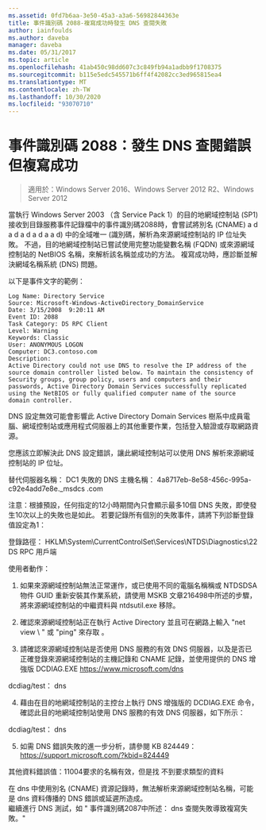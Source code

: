 ```yaml
---
ms.assetid: 0fd7b6aa-3e50-45a3-a3a6-56982844363e
title: 事件識別碼 2088-複寫成功時發生 DNS 查閱失敗
author: iainfoulds
ms.author: daveba
manager: daveba
ms.date: 05/31/2017
ms.topic: article
ms.openlocfilehash: 41ab450c98dd607c3c849fb94a1adbb9f1708375
ms.sourcegitcommit: b115e5edc545571b6ff4f42082cc3ed965815ea4
ms.translationtype: MT
ms.contentlocale: zh-TW
ms.lasthandoff: 10/30/2020
ms.locfileid: "93070710"
---
```

# <a name="event-id-2088-dns-lookup-failure-occurred-with-replication-success"></a>事件識別碼 2088：發生 DNS 查閱錯誤但複寫成功

>適用於：Windows Server 2016、Windows Server 2012 R2、Windows Server 2012

當執行 Windows Server 2003 （含 Service Pack 1）的目的地網域控制站 (SP1) 接收到目錄服務事件記錄檔中的事件識別碼2088時，會嘗試將別名 (CNAME) a d a d a d a d a a d) 中的全域唯一 (識別碼，解析為來源網域控制站的 IP 位址失敗。 不過，目的地網域控制站已嘗試使用完整功能變數名稱 (FQDN) 或來源網域控制站的 NetBIOS 名稱，來解析該名稱並成功的方法。 複寫成功時，應診斷並解決網域名稱系統 (DNS) 問題。

以下是事件文字的範例：

```
Log Name: Directory Service
Source: Microsoft-Windows-ActiveDirectory_DomainService
Date: 3/15/2008  9:20:11 AM
Event ID: 2088
Task Category: DS RPC Client
Level: Warning
Keywords: Classic
User: ANONYMOUS LOGON
Computer: DC3.contoso.com
Description:
Active Directory could not use DNS to resolve the IP address of the source domain controller listed below. To maintain the consistency of Security groups, group policy, users and computers and their passwords, Active Directory Domain Services successfully replicated using the NetBIOS or fully qualified computer name of the source domain controller.
```

DNS 設定無效可能會影響此 Active Directory Domain Services 樹系中成員電腦、網域控制站或應用程式伺服器上的其他重要作業，包括登入驗證或存取網路資源。

您應該立即解決此 DNS 設定錯誤，讓此網域控制站可以使用 DNS 解析來源網域控制站的 IP 位址。

替代伺服器名稱： DC1 失敗的 DNS 主機名稱： 4a8717eb-8e58-456c-995a-c92e4add7e8e._msdcs .com

注意：根據預設，任何指定的12小時期間內只會顯示最多10個 DNS 失敗，即使發生10次以上的失敗也是如此。  若要記錄所有個別的失敗事件，請將下列診斷登錄值設定為1：

登錄路徑： HKLM\System\CurrentControlSet\Services\NTDS\Diagnostics\22 DS RPC 用戶端

使用者動作：

1) 如果來源網域控制站無法正常運作，或已使用不同的電腦名稱稱或 NTDSDSA 物件 GUID 重新安裝其作業系統，請使用 MSKB 文章216498中所述的步驟，將來源網域控制站的中繼資料與 ntdsutil.exe 移除。

2) 確認來源網域控制站正在執行 Active Directory 並且可在網路上輸入 "net view \\ <source DC name> " 或 "ping" 來存取 <source DC name> 。

3) 請確認來源網域控制站是否使用 DNS 服務的有效 DNS 伺服器，以及是否已正確登錄來源網域控制站的主機記錄和 CNAME 記錄，並使用提供的 DNS 增強版 DCDIAG.EXE <https://www.microsoft.com/dns>

dcdiag/test： dns

4) 藉由在目的地網域控制站的主控台上執行 DNS 增強版的 DCDIAG.EXE 命令，確認此目的地網域控制站使用 DNS 服務的有效 DNS 伺服器，如下所示：

dcdiag/test： dns

5) 如需 DNS 錯誤失敗的進一步分析，請參閱 KB 824449： <https://support.microsoft.com/?kbid=824449>

其他資料錯誤值：11004要求的名稱有效，但是找 </code> 不到要求類型的資料 </introduction>
  <section>
    <title>診斷</title>
    <content>
      <para>在 dns 中使用別名 (CNAME) 資源記錄時，無法解析來源網域控制站名稱，可能是 dns 資料傳播的 DNS 錯誤或延遲所造成。</para>
    </content>
  </section>
  <section>
    <title>解決方案</title>
    <content>
      <para>繼續進行 DNS 測試，如 &quot; <link xlink:href="85b1d179-f53e-4f95-b0b8-5b1c096a8076">事件識別碼2087中所述： dns 查閱失敗導致複寫失敗</link>。&quot;</para>
    </content>
  </section>
  <relatedTopics />
</developerConceptualDocument>
